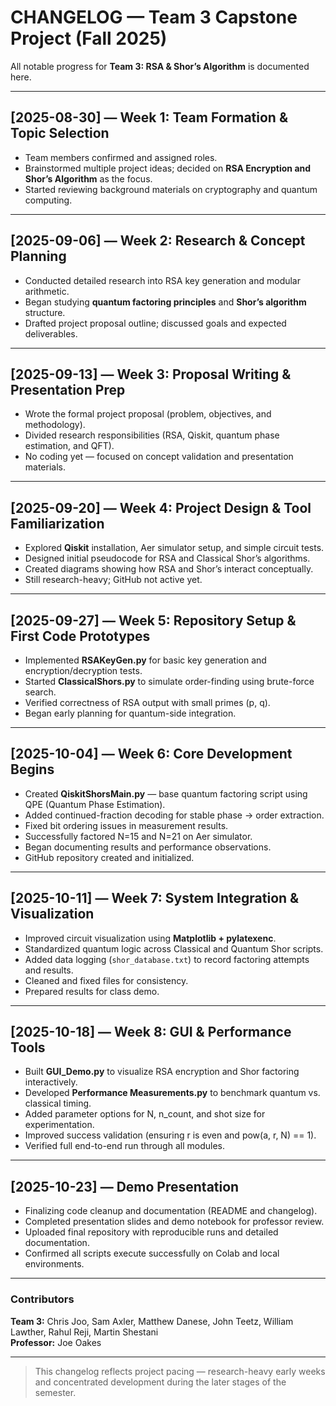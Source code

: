 # CHANGELOG — Team 3 Capstone Project (Fall 2025)

All notable progress for **Team 3: RSA & Shor’s Algorithm** is documented here.

---

## [2025-08-30] — Week 1: Team Formation & Topic Selection
- Team members confirmed and assigned roles.
- Brainstormed multiple project ideas; decided on **RSA Encryption and Shor’s Algorithm** as the focus.
- Started reviewing background materials on cryptography and quantum computing.

---

## [2025-09-06] — Week 2: Research & Concept Planning
- Conducted detailed research into RSA key generation and modular arithmetic.
- Began studying **quantum factoring principles** and **Shor’s algorithm** structure.
- Drafted project proposal outline; discussed goals and expected deliverables.

---

## [2025-09-13] — Week 3: Proposal Writing & Presentation Prep
- Wrote the formal project proposal (problem, objectives, and methodology).
- Divided research responsibilities (RSA, Qiskit, quantum phase estimation, and QFT).
- No coding yet — focused on concept validation and presentation materials.

---

## [2025-09-20] — Week 4: Project Design & Tool Familiarization
- Explored **Qiskit** installation, Aer simulator setup, and simple circuit tests.
- Designed initial pseudocode for RSA and Classical Shor’s algorithms.
- Created diagrams showing how RSA and Shor’s interact conceptually.
- Still research-heavy; GitHub not active yet.

---

## [2025-09-27] — Week 5: Repository Setup & First Code Prototypes
- Implemented **RSAKeyGen.py** for basic key generation and encryption/decryption tests.
- Started **ClassicalShors.py** to simulate order-finding using brute-force search.
- Verified correctness of RSA output with small primes (p, q).
- Began early planning for quantum-side integration.

---

## [2025-10-04] — Week 6: Core Development Begins
- Created **QiskitShorsMain.py** — base quantum factoring script using QPE (Quantum Phase Estimation).
- Added continued-fraction decoding for stable phase → order extraction.
- Fixed bit ordering issues in measurement results.
- Successfully factored N=15 and N=21 on Aer simulator.
- Began documenting results and performance observations.
- GitHub repository created and initialized.

---

## [2025-10-11] — Week 7: System Integration & Visualization
- Improved circuit visualization using **Matplotlib + pylatexenc**.
- Standardized quantum logic across Classical and Quantum Shor scripts.
- Added data logging (`shor_database.txt`) to record factoring attempts and results.
- Cleaned and fixed files for consistency.
- Prepared results for class demo.

---

## [2025-10-18] — Week 8: GUI & Performance Tools
- Built **GUI_Demo.py** to visualize RSA encryption and Shor factoring interactively.
- Developed **Performance Measurements.py** to benchmark quantum vs. classical timing.
- Added parameter options for N, n_count, and shot size for experimentation.
- Improved success validation (ensuring r is even and pow(a, r, N) == 1).
- Verified full end-to-end run through all modules.

---

## [2025-10-23] — Demo Presentation
- Finalizing code cleanup and documentation (README and changelog).
- Completed presentation slides and demo notebook for professor review.
- Uploaded final repository with reproducible runs and detailed documentation.
- Confirmed all scripts execute successfully on Colab and local environments.

---

### Contributors
**Team 3:** Chris Joo, Sam Axler, Matthew Danese, John Teetz, William Lawther, Rahul Reji, Martin Shestani  
**Professor:** Joe Oakes  

---

> This changelog reflects project pacing — research-heavy early weeks and concentrated development during the later stages of the semester.
